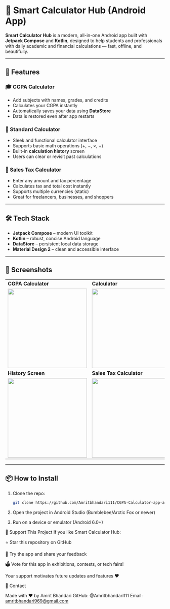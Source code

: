 # 📱 Smart Calculator Hub (Android App)

**Smart Calculator Hub** is a modern, all-in-one Android app built with **Jetpack Compose** and **Kotlin**, designed to help students and professionals
with daily academic and financial calculations — fast, offline, and beautifully.

---

## 🚀 Features

### 🎓 CGPA Calculator
- Add subjects with names, grades, and credits  
- Calculates your CGPA instantly  
- Automatically saves your data using **DataStore**  
- Data is restored even after app restarts  

### 🧮 Standard Calculator
- Sleek and functional calculator interface  
- Supports basic math operations (+, −, ×, ÷)  
- Built-in **calculation history** screen  
- Users can clear or revisit past calculations  

### 💸 Sales Tax Calculator
- Enter any amount and tax percentage  
- Calculates tax and total cost instantly  
- Supports multiple currencies (static)  
- Great for freelancers, businesses, and shoppers  

---

## 🛠️ Tech Stack

- **Jetpack Compose** – modern UI toolkit  
- **Kotlin** – robust, concise Android language  
- **DataStore** – persistent local data storage  
- **Material Design 2** – clean and accessible interface  

---

## 📸 Screenshots

<table>
  <tr>
    <td><b>CGPA Calculator</b></td>
    <td><b>Calculator</b></td>
  </tr>
  <tr>
    <td><img src="https://github.com/user-attachments/assets/5d120cd7-4f92-4676-89af-3cf8a7f1924b" width="250"/></td>
    <td><img src="https://github.com/user-attachments/assets/e3971c39-c34f-4756-b275-ed6ab83ec944" width="250"/></td>
  </tr>
  <tr>
    <td><b>History Screen</b></td>
    <td><b>Sales Tax Calculator</b></td>
  </tr>
  <tr>
    <td><img src="https://github.com/user-attachments/assets/df238092-f1a5-40e5-9f2e-3d26f370f365" width="250"/></td>
    <td><img src="https://github.com/user-attachments/assets/9c42b16d-91ef-4d50-96f1-2c2203e4c5d4" width="250"/></td>
  </tr>
</table>

---

## 📦 How to Install

1. Clone the repo:
   ```bash
   git clone https://github.com/Amritbhandari111/CGPA-Calculator-app-android.git
2. Open the project in Android Studio (Bumblebee/Arctic Fox or newer)

3. Run on a device or emulator (Android 6.0+)

🙌 Support This Project
If you like Smart Calculator Hub:

⭐ Star this repository on GitHub

📲 Try the app and share your feedback

🗳️ Vote for this app in exhibitions, contests, or tech fairs!

Your support motivates future updates and features ❤️

📧 Contact

Made with ❤️ by Amrit Bhandari
GitHub: @Amritbhandari111
Email: amritbhandari969@gmail.com
